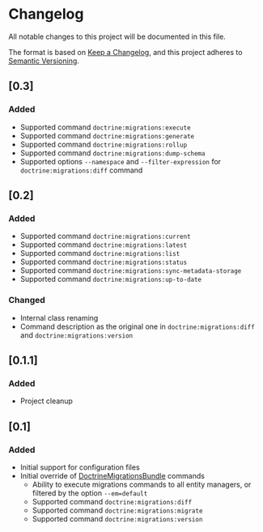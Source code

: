 # Changelog
All notable changes to this project will be documented in this file.

The format is based on [Keep a Changelog](https://keepachangelog.com/en/1.0.0/),
and this project adheres to [Semantic Versioning](https://semver.org/spec/v2.0.0.html).

## [0.3]
### Added
- Supported command `doctrine:migrations:execute`
- Supported command `doctrine:migrations:generate`
- Supported command `doctrine:migrations:rollup`
- Supported command `doctrine:migrations:dump-schema`
- Supported options `--namespace` and `--filter-expression` for `doctrine:migrations:diff` command

## [0.2]
### Added
- Supported command `doctrine:migrations:current`
- Supported command `doctrine:migrations:latest`
- Supported command `doctrine:migrations:list`
- Supported command `doctrine:migrations:status`
- Supported command `doctrine:migrations:sync-metadata-storage`
- Supported command `doctrine:migrations:up-to-date`

### Changed
- Internal class renaming
- Command description as the original one in `doctrine:migrations:diff` and `doctrine:migrations:version`

## [0.1.1]
### Added
- Project cleanup

## [0.1]
### Added
- Initial support for configuration files
- Initial override of [DoctrineMigrationsBundle](https://github.com/doctrine/DoctrineMigrationsBundle) commands
  - Ability to execute migrations commands to all entity managers, or filtered by the option `--em=default`
  - Supported command `doctrine:migrations:diff`
  - Supported command `doctrine:migrations:migrate`
  - Supported command `doctrine:migrations:version`